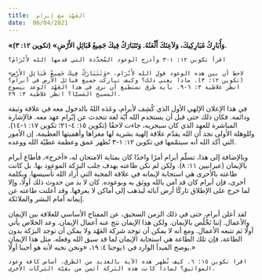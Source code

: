 ```yaml
---
title:  العَهْد مع إبرام
date:  06/04/2021
---
```


**«وَأُبَارِكُ مُبَارِكِيكَ، وَلاَعِنَكَ أَلْعَنُهُ. وَتَتَبَارَكُ فِيكَ جَمِيعُ قَبَائِلِ الأَرْضِ» (تكوين ١٢: ٣).**

`اقرأ تكوين ١٢: ١-٣ وأدرج الوعود المُحدَّدة التي قدمها الله لأَبْرَامَ؟`

`لاحظ أن بين هذه الوعود قول الله لأَبْرَام، «وَتَتَبَارَكُ فِيكَ جَمِيعُ قَبَائِلِ الأَرْضِ» (تكوين ١٢: ٣). ماذا يعني ذلك؟ وكيف تباركت جميع قبائل الأرض في أبرام؟ انظر غلاطية ٣: ٦-٩. بأية طرق نستطيع أن نرى في هذا العَهْد الوعد بيسوع المسيح المَسيَّا؟ انظر غلاطية ٣: ٢٩.`

في هذا الإعلان الإلهي الأول الذي كُشِف لأبرام، وعَدَه اللهُ بالدخول معه في علاقة وثيقة ودائمة. فكان ذلك حتى قبل أن يستخدم الله أيّة لغة تتحدث عن إبْرام عهد معه. فالإشارة المباشرة للعهد الذي كان سيجريه، جاءت لاحقًا (تكوين ١٥: ٤-٢١؛ تكوين ١٧: ١-١٤). وللوهلة الأولى نجد أن الله يقدّم علاقة إلهية بشرية لها مغزاها وأهميتها العظيمة. إن الأمور التي أكد الله أنه سيتمّمها في تكوين ١٢: ١-٣ تُظهر عمق وعظمة عطيّة الله ووعده.

وبالإضافة إلى هذا، تسلّم أبرام أمرًا واحدًا كان بمثابة الامتحان له، «أخرج»، فأطاع أبرام بالإيمان (عبرانيين ١١: ٨). ولكن لم تكن طاعته بهدف جلب البرَكة الموعود بها. بل كانت طاعته بالأحرى هي استجابة لإيمانه في علاقة المحبة التي أراد الله تأسيسها. وبكلمة أخرى، فإن أبرام كان قد آمن بالله ووثق به وبوعوده. كان لا بد من حدوث ذلك أولًا، وإلا لما خرج على الإطلاق تاركًا أرض آبائه ليذهب إلى أماكن لا يعرفها. وقد أعلنت طاعته عن إيمانه أمام البشر والملائكة.

لقد أعلن أبرام، حتى في ذلك الزمن السحيق، عن المفتاح الأساسي للعلاقة بين الإيمان والأعمال. إننا نَخْلُص بالإيمان. ولكن هذا الإيمان نتج عنه أعمال الإيمان. وعد الخلاص يأتي أولًا ثم تتبعه الأعمال. ومع أنه لا يمكن أن توجد شركة العَهْد ولا يمكن أن توجد البرَكة بدون الطاعة، فإن تلك الطاعة هي استجابة الإيمان لما قد سبق الله وفعله. مثل هذا الإيمان يوضح المبدأ الوارد في ١يوحنا ٤: ١٩، «ونحن نحبه لأنه هو أحبنا أولًا.»

`اقرا تكوين ١٥: ٦. كيف تُظهر هذه الآية بالعديد من الطرق، أساس كافة وعود المواثيق؟ لماذا كانت هذه البَركة أثمن من بقيّة البَركَات الأخرى.`